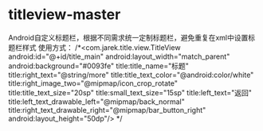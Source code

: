 # titleview-master

Android自定义标题栏，根据不同需求统一定制标题栏，避免重复在xml中设置标题栏样式
使用方式：
 /*<com.jarek.title.view.TitleView
android:id="@+id/title_main"
android:layout_width="match_parent"
android:background="#0093fe"
title:title_name="标题"
title:right_text="@string/more"
title:title_text_color="@android:color/white"
title:right_image_two="@mipmap/icon_crop_rotate"
title:title_text_size="20sp"
title:small_text_size="15sp"
title:left_text="返回"
title:left_text_drawable_left="@mipmap/back_normal"
title:right_text_drawable_right="@mipmap/bar_button_right"
android:layout_height="50dp"/>
*/
